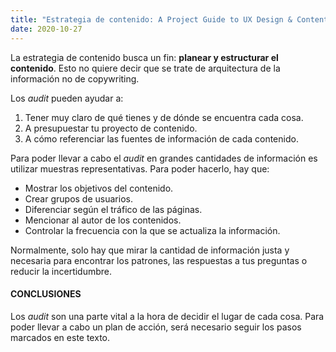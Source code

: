 ```yaml
---
title: "Estrategia de contenido: A Project Guide to UX Design & Content Strategy for the Web, Second Edition"
date: 2020-10-27
---
```

La estrategia de contenido busca un fin: **planear y estructurar el contenido**. Esto no quiere decir que se trate de arquitectura de la información no de copywriting. 

Los *audit* pueden ayudar a:

1. Tener muy claro de qué tienes y de dónde se encuentra cada cosa.
2. A presupuestar tu proyecto de contenido.
3. A cómo referenciar las fuentes de información de cada contenido. 

Para poder llevar a cabo el *audit* en grandes cantidades de información es utilizar muestras representativas. Para poder hacerlo, hay que:

* Mostrar los objetivos del contenido. 
* Crear grupos de usuarios.
* Diferenciar según el tráfico de las páginas.
* Mencionar al autor de los contenidos.
* Controlar la frecuencia con la que se actualiza la información.

Normalmente, solo hay que mirar la cantidad de información justa y necesaria para encontrar los patrones, las respuestas a tus preguntas o reducir la incertidumbre. 

#### CONCLUSIONES

 Los *audit* son una parte vital a la hora de decidir el lugar de cada cosa. Para poder llevar a cabo un plan de acción, será necesario seguir los pasos marcados  en este texto. 
 